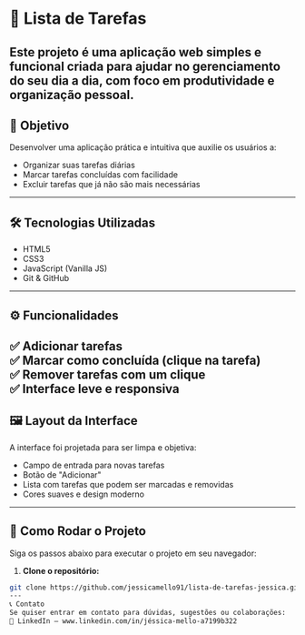 # 📝 Lista de Tarefas 

Este projeto é uma aplicação web simples e funcional criada para ajudar no gerenciamento do seu dia a dia, com foco em produtividade e organização pessoal.
---

## 🎯 Objetivo

Desenvolver uma aplicação prática e intuitiva que auxilie os usuários a:
- Organizar suas tarefas diárias  
- Marcar tarefas concluídas com facilidade  
- Excluir tarefas que já não são mais necessárias
---

## 🛠️ Tecnologias Utilizadas
- HTML5  
- CSS3  
- JavaScript (Vanilla JS)  
- Git & GitHub
---

## ⚙️ Funcionalidades
✅ **Adicionar tarefas**  
✅ **Marcar como concluída** (clique na tarefa)  
✅ **Remover tarefas** com um clique  
✅ **Interface leve e responsiva**
---

## 🖼️ Layout da Interface

A interface foi projetada para ser limpa e objetiva:
- Campo de entrada para novas tarefas  
- Botão de "Adicionar"  
- Lista com tarefas que podem ser marcadas e removidas  
- Cores suaves e design moderno
---

## 🚀 Como Rodar o Projeto 
Siga os passos abaixo para executar o projeto em seu navegador:
1. **Clone o repositório:**
```bash
git clone https://github.com/jessicamello91/lista-de-tarefas-jessica.git
---
📞 Contato
Se quiser entrar em contato para dúvidas, sugestões ou colaborações:
💼 LinkedIn – www.linkedin.com/in/jéssica-mello-a7199b322


